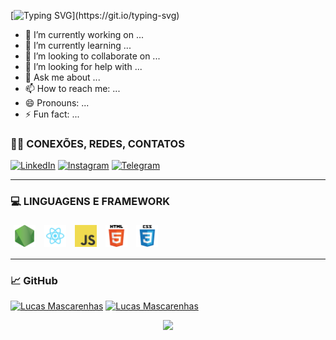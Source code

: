 [![Typing SVG](https://readme-typing-svg.demolab.com/?lines=Bem+vindo+ao+meu+perfil!;)](https://git.io/typing-svg)
- 🔭 I’m currently working on ...
- 🌱 I’m currently learning ...
- 👯 I’m looking to collaborate on ...
- 🤔 I’m looking for help with ...
- 💬 Ask me about ...
- 📫 How to reach me: ...
- 😄 Pronouns: ...
- ⚡ Fun fact: ...


### 🤝🏻 CONEXÕES, REDES, CONTATOS


[![LinkedIn](https://img.shields.io/badge/LinkedIn-0077B5?style=for-the-badge&logo=linkedin&logoColor=white)](https://www.linkedin.com/in/lucas-mascarenhas-08502b201/)
[![Instagram](https://img.shields.io/badge/Instagram-E1306C?style=for-the-badge&logo=instagram&logoColor=white)](https://www.instagram.com/eu.luquitas/)
[![Telegram](https://img.shields.io/badge/Telegram-2CA5E0?style=for-the-badge&logo=telegram&logoColor=white)](https://t.me/Lucasmascarenhas0)

---

### 💻 LINGUAGENS E FRAMEWORK

<p float="left">
  <img style="padding:5px;" align="center" alt="NodeJS" width="35px" src="https://raw.githubusercontent.com/github/explore/80688e429a7d4ef2fca1e82350fe8e3517d3494d/topics/nodejs/nodejs.png"/>
  <img style="padding:5px;" align="center" alt="ReactJs" width="35px" src="https://raw.githubusercontent.com/github/explore/80688e429a7d4ef2fca1e82350fe8e3517d3494d/topics/react/react.png"/>
  <img style="padding:5px;" align="center" alt="JavaScript" width="35px" src="https://raw.githubusercontent.com/github/explore/80688e429a7d4ef2fca1e82350fe8e3517d3494d/topics/javascript/javascript.png">
  <img style="padding:5px;" align="center" alt="HTML" width="35px" src="https://raw.githubusercontent.com/github/explore/80688e429a7d4ef2fca1e82350fe8e3517d3494d/topics/html/html.png">
  <img style="padding:5px;" align="center" alt="CSS" width="35px" src="https://raw.githubusercontent.com/github/explore/80688e429a7d4ef2fca1e82350fe8e3517d3494d/topics/css/css.png">
 </p>

---

### 📈 GitHub 

[![Lucas Mascarenhas](https://github-readme-stats.vercel.app/api?username=lucasmascarenhas01&count_private=true&show_icons=true&theme=radical)](https://github.com/anuraghazra/github-readme-stats)
[![Lucas Mascarenhas](https://github-readme-stats.vercel.app/api/top-langs/?username=lucasmascarenhas01&layout=compact&langs_count=10&theme=radical)](https://github.com/anuraghazra/github-readme-stats)



<div align="center">
  <img src="https://user-images.githubusercontent.com/122394807/211657175-1a69c0ce-dc37-4471-b4fe-4b4490d5360c.gif" width="300px"/>
</div>


